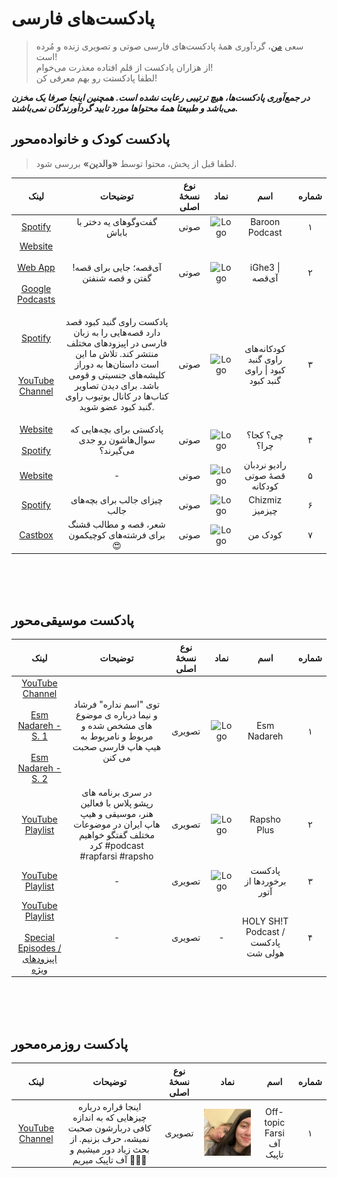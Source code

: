 # پادکست‌های فارسی
> سعی [من](https://twitter.com/alijahsan)، گردآوری همۀ پادکست‌های  فارسی صوتی و تصویری زنده و مُرده است! <br>
از هزاران پادکست از قلم افتاده معذرت می‌خوام!<br>
لطفا پادکستت رو بهم معرفی کن!

***در جمع‌آوری پادکست‌ها، هیچ ترتیبی رعایت نشده است. همچنین اینجا صرفا یک مخزن می‌باشد و طبیعتا همۀ محتواها مورد تایید گردآورندگان نمی‌باشند.***

## پادکست کودک و خانواده‌محور
> لطفا قبل از پخش، محتوا توسط **«والدین»** بررسی شود.

|لینک|توضیحات|نوع نسخۀ اصلی|نماد|اسم|شماره|
|:---:|:---:|:---:|:---:|:---:|:---:|
|[Spotify](https://podcasters.spotify.com/pod/show/baroon?utm_source=podnews.net&utm_medium=web&utm_campaign=podcast-page)|گفت‌وگوهای یه دختر با باباش|صوتی|![Logo](https://github.com/alijahsan/Persian_Podcasts/blob/main/Logo/Kids/Baroon%20Podcast.jpg)|Baroon Podcast|۱|                                                 
|[Website](https://ighe3.com/) <br><br> [Web App](https://app.ighe3.com/)<br><br>[Google Podcasts](https://podcasts.google.com/feed/aHR0cHM6Ly9hbmNob3IuZm0vcy9jZjNkMGQ0L3BvZGNhc3QvcnNz?sa=X&ved=0CAMQ4aUDahgKEwjYy_KcoNCDAxUAAAAAHQAAAAAQggE)|!آی‌قصه؛ جایی برای قصه گفتن و قصه شنفتن|صوتی|![Logo](https://github.com/alijahsan/Persian_Podcasts/blob/main/Logo/Kids/%D8%A2%DB%8C%E2%80%8C%D9%82%D8%B5%D9%87.png)|iGhe3 &#124; آی‌قصه|۲|                                             
|[Spotify](https://podcasters.spotify.com/pod/show/gonbadekabood?utm_source=podnews.net&utm_medium=web&utm_campaign=podcast-page)<br><br><br><br>[YouTube Channel](https://www.youtube.com/@user-qh9wb2gg2m)|<p>پادکست راوی گنبد کبود قصد دارد قصه‌هایی را به زبان فارسی در اپیزودهای مختلف منتشر کند. تلاش ما این است داستان‌ها به دوراز کلیشه‌های جنسیتی و قومی باشد. برای دیدن تصاویر کتاب‌ها در کانال یوتیوب راوی گنبد کبود عضو شوید.</p>|صوتی|![Logo](https://github.com/alijahsan/Persian_Podcasts/blob/main/Logo/Kids/%D8%B1%D8%A7%D9%88%DB%8C%20%DA%AF%D9%86%D8%A8%D8%AF%20%DA%A9%D8%A8%D9%88%D8%AF.jpg)|کودکانه‌های راوی گنبد کبود &#124; راوی گنبد کبود|۳|                                                            
|[Website](https://whatwherewhykids.com/?utm_source=podnews.net&utm_medium=web&utm_campaign=podcast-page)<br><br>[Spotify](https://podcasters.spotify.com/pod/show/what-where-why)|پادکستی برای بچه‌هایی که سوال‌هاشون رو جدی می‌گیرند؟|صوتی|![Logo](https://github.com/alijahsan/Persian_Podcasts/blob/main/Logo/Kids/%DA%86%DB%8C%D8%9F%20%DA%A9%D8%AC%D8%A7%D8%9F%20%DA%86%D8%B1%D8%A7%D8%9F.png)|چی؟ کجا؟ چرا؟|۴|                                                
|[Website](https://entesharat.com/story/)|-|صوتی|![Logo](https://github.com/alijahsan/Persian_Podcasts/blob/main/Logo/Kids/%D8%B1%D8%A7%D8%AF%DB%8C%D9%88%20%D9%86%D8%B1%D8%AF%D8%A8%D8%A7%D9%86%20%D9%82%D8%B5%DB%80%20%D8%B5%D9%88%D8%AA%DB%8C%20%DA%A9%D9%88%D8%AF%DA%A9%D8%A7%D9%86%D9%87.png)|رادیو نردبان قصۀ صوتی کودکانه|۵|                                               
|[Spotify](https://podcasters.spotify.com/pod/show/parham6?utm_source=podnews.net&utm_medium=web&utm_campaign=podcast-page)|چیزای جالب برای بچه‌های جالب|صوتی|![Logo](https://github.com/alijahsan/Persian_Podcasts/blob/main/Logo/Kids/%DA%86%DB%8C%D8%B2%D9%85%DB%8C%D8%B2.jpg)|Chizmiz چیزمیز|۶|                                              
|[Castbox](https://castbox.fm/ch/4638131?utm_source=podnews.net&utm_medium=web&utm_campaign=podcast-page)|شعر، قصه و مطالب قشنگ برای فرشته‌های کوچیکمون 😍|صوتی|![Logo](https://github.com/alijahsan/Persian_Podcasts/blob/main/Logo/Kids/%DA%A9%D9%88%D8%AF%DA%A9%20%D9%85%D9%86.jpg)|کودک من|۷|             


</br>
</br>
</br>


## پادکست موسیقی‌محور

|لینک|توضیحات|نوع نسخۀ اصلی|نماد|اسم|شماره|
|:---:|:---:|:---:|:---:|:---:|:---:|
|[YouTube Channel](https://www.youtube.com/@EsmNadareh)<br><br>[Esm Nadareh - S. 1](https://www.youtube.com/playlist?list=PLfUpSUGrlgYrRbA4Xz4vMGd-PPyl0asp2)<br><br>[Esm Nadareh - S. 2](https://www.youtube.com/playlist?list=PLfUpSUGrlgYpGIeTuYT2iVWzho2sepFhB)| توی "اسم نداره" فرشاد و نیما درباره ی موضوع های مشخص شده و مربوط و نامربوط به هیپ هاپ فارسی صحبت می کنن|تصویری|![Logo](https://github.com/alijahsan/Persian_Podcasts/blob/main/Logo/Hip%20Hop/Esm%20Nadareh.jpg)|Esm Nadareh|۱|                                    
|[YouTube Playlist](https://www.youtube.com/playlist?list=PLH88gtlM5juBzoz8yzQKYNzoLNHXbYdNs)|در سری برنامه های رپشو پلاس با فعالین  هنر، موسیقی و هیپ هاپ ایران در موضوعات مختلف گفتگو خواهیم کرد  #podcast #rapfarsi #rapsho|تصویری|![Logo](https://github.com/alijahsan/Persian_Podcasts/blob/main/Logo/Hip%20Hop/Rapsho%20Plus.png)|Rapsho Plus|۲|
[YouTube Playlist](https://www.youtube.com/playlist?list=PL5OIcIyc3kpcEvcdQnLe45a6CazED0jeY)|-|تصویری|![Logo](https://github.com/alijahsan/Persian_Podcasts/blob/main/Logo/Hip%20Hop/%D9%BE%D8%A7%D8%AF%DA%A9%D8%B3%D8%AA%20%D8%A8%D8%B1%D8%AE%D9%88%D8%B1%D8%AF%D9%87%D8%A7%20%D8%A7%D8%B2%20%D8%A2%D8%AA%D9%88%D8%B1.png)|پادکست برخوردها از آتور|۳|
|[YouTube Playlist](https://youtube.com/playlist?list=PL8mwwlKKMTXwUWDjA2MrIa6UFG-09jbiZ&si=XP_asPqt8F6I1-ZM)<br><br>[Special Episodes / اپیزودهای ویژه](https://youtube.com/playlist?list=PL8mwwlKKMTXxE6ZjWOxX8nVWjvH7aHxTF&si=5yjSrm4q8Sqo5EkX)|-|تصویری|-|HOLY SH!T Podcast / پادکست هولی شت|۴


</br>
</br>
</br>

## پادکست روزمره‌محور

|لینک|توضیحات|نوع نسخۀ اصلی|نماد|اسم|شماره|
|:---:|:---:|:---:|:---:|:---:|:---:|
|[YouTube Channel](https://youtube.com/@Offtopicfarsi?si=QbM1y9-qdgCbpXVD)|اینجا قراره درباره چیزهایی که به اندازه کافی دربارشون صحبت نمیشه، حرف بزنیم. از بحث زیاد دور میشیم و آف تاپیک میریم 🏃🏻‍♀️|تصویری|![Logo](<Off-topic Farsi آف تاپیک.png>)|Off-topic Farsi آف تاپیک|۱
